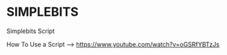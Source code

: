 # SIMPLEBITS
Simplebits Script


How To Use a Script --> https://www.youtube.com/watch?v=oGSRfYBTzJs
